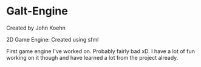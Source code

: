 Galt-Engine
===========
Created by John Koehn

2D Game Engine: Created using sfml

First game engine I've worked on. Probably fairly bad xD. I have a lot of fun working on it though and have
learned a lot from the project already. 
